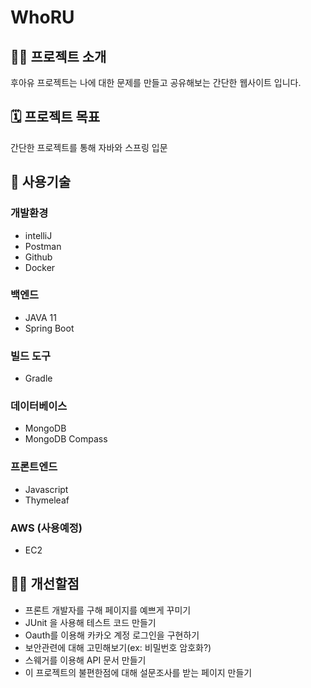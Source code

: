 # WhoRU

## 💁🏼 프로젝트 소개
후아유 프로젝트는 나에 대한 문제를 만들고 공유해보는 간단한 웹사이트 입니다.

## 🗓 프로젝트 목표
간단한 프로젝트를 통해 자바와 스프링 입문

## 🔧 사용기술
### 개발환경
* intelliJ
* Postman
* Github
* Docker
### 백엔드
* JAVA 11
* Spring Boot
### 빌드 도구
* Gradle
### 데이터베이스
* MongoDB
* MongoDB Compass
### 프론트엔드
* Javascript
* Thymeleaf
### AWS (사용예정)
* EC2
## 💪🏼 개선할점
- 프론트 개발자를 구해 페이지를 예쁘게 꾸미기
- JUnit 을 사용해 테스트 코드 만들기
- Oauth를 이용해 카카오 계정 로그인을 구현하기
- 보안관련에 대해 고민해보기(ex: 비밀번호 암호화?)
- 스웨거를 이용해 API 문서 만들기
- 이 프로젝트의 불편한점에 대해 설문조사를 받는 페이지 만들기